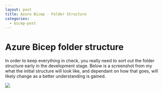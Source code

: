 ```yaml
---
layout: post
title: Azure Bicep - Folder Structure
categories:
  - bicep-post
---
```


# Azure Bicep folder structure

In order to keep everything in check, you really need to sort out the folder structure early in the development stage.
Below is a screenshot from my what the initial structure will look like, and dependant on how that goes, will likely change as a better understanding is gained.

<img src="/Portfolio/images/folder-structure.jpg"/>
